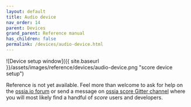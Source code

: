 ```yaml
---
layout: default
title: Audio device
nav_order: 14
parent: Devices
grand_parent: Reference manual
has_children: false
permalink: /devices/audio-device.html
---
```


![Device setup window]({{ site.baseurl }}/assets/images/reference/devices/audio-device.png "score device setup")

Reference is not yet available. Feel more than welcome to ask for help on the [ossia.io forum](https://forum.ossia.io) or send a message on [ossia score Gitter channel](https://gitter.im/ossia/score) where you will most likely find a handful of *score* users and developers.